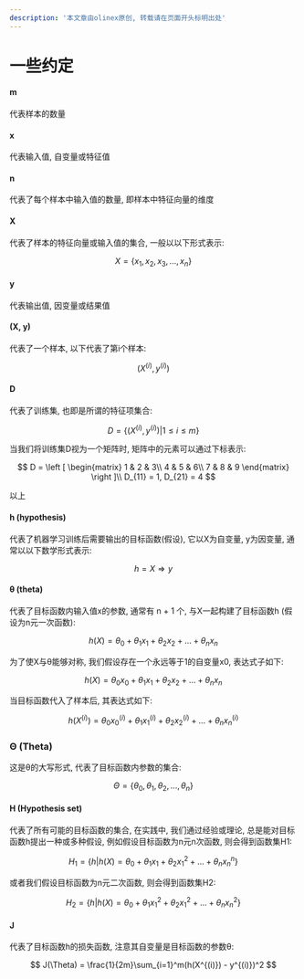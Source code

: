```yaml
---
description: '本文章由olinex原创, 转载请在页面开头标明出处'
---
```


# 一些约定

#### m

 代表样本的数量

#### x

 代表输入值, 自变量或特征值

#### n

代表了每个样本中输入值的数量, 即样本中特征向量的维度

#### X

代表了样本的特征向量或输入值的集合, 一般以以下形式表示:

$$
X = \{x_1, x_2, x_3, ..., x_n\}
$$

#### y

 代表输出值, 因变量或结果值

#### \(X, y\)

 代表了一个样本, 以下代表了第i个样本:

$$
(X^{(i)}, y^{(i)})
$$

#### D

代表了训练集, 也即是所谓的特征项集合:

$$
D = \{ (X^{(i)}, y^{(i)}) | 1 \leq i \leq m \}
$$

当我们将训练集D视为一个矩阵时, 矩阵中的元素可以通过下标表示:

$$
D = \left [
\begin{matrix}
1 & 2 & 3\\
4 & 5 & 6\\
7 & 8 & 9
\end{matrix}
\right ]\\
D_{11} = 1, D_{21} = 4
$$

以上

#### h \(hypothesis\)

代表了机器学习训练后需要输出的目标函数\(假设\), 它以X为自变量, y为因变量, 通常以以下数学形式表示:

$$
h = X \Rightarrow y
$$

#### θ \(theta\)

代表了目标函数内输入值x的参数, 通常有 n + 1 个, 与X一起构建了目标函数h \(假设为n元一次函数\):

$$
h(X) = \theta_0 + \theta_1x_1 + \theta_2x_2 + ... + \theta_nx_n
$$

为了使X与θ能够对称, 我们假设存在一个永远等于1的自变量x0, 表达式子如下:

$$
h(X) = \theta_0x_0 + \theta_1x_1 + \theta_2x_2 + ... + \theta_nx_n
$$

当目标函数代入了样本后, 其表达式如下:

$$
h(X^{(i)}) = \theta_0x_0^{(i)} + \theta_1x_1^{(i)} + \theta_2x_2^{(i)} + ... + \theta_nx_n^{(i)}
$$

### Θ \(Theta\)

这是θ的大写形式, 代表了目标函数内参数的集合:

$$
\Theta = \{ \theta_0, \theta_1, \theta_2, ..., \theta_n  \}
$$

#### H \(Hypothesis set\)

代表了所有可能的目标函数的集合, 在实践中, 我们通过经验或理论, 总是能对目标函数h提出一种或多种假设, 例如假设目标函数为n元n次函数, 则会得到函数集H1:

$$
H_1 = \{h | h(X) = \theta_0 + \theta_1x_1 + \theta_2x_1^2 + ... + \theta_nx_n^n \}
$$

或者我们假设目标函数为n元二次函数, 则会得到函数集H2:

$$
H_2 = \{h | h(X) = \theta_0 + \theta_1x_1^2 + \theta_2x_1^2 + ... + \theta_nx_n^2 \}
$$

#### J

代表了目标函数h的损失函数, 注意其自变量是目标函数的参数θ:

$$
J(\Theta) = \frac{1}{2m}\sum_{i=1}^m(h(X^{(i)}) - y^{(i)})^2
$$



